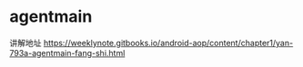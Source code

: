# agentmain
讲解地址
https://weeklynote.gitbooks.io/android-aop/content/chapter1/yan-793a-agentmain-fang-shi.html
